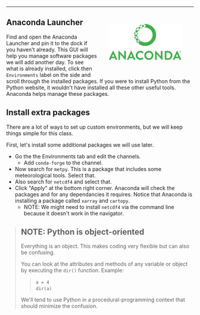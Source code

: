 
---
<img src='./images/Anaconda_Logo.png' align=right height=100 style='padding:30px'> 

## Anaconda Launcher
Find and open the Anaconda Launcher and pin it to the dock if you haven't already. This GUI will help you manage software packages we will add another day. To see what is already installed, click then `Environments` label on the side and scroll through the installed packages. If you were to install Python from the Python website, it wouldn't have installed all these other useful tools. Anaconda helps manage these packages.

## Install extra packages
There are a lot of ways to set up custom environments, but we will keep things simple for this class. 

First, let's install some additional packages we will use later.
- Go the the Environments tab and edit the channels.
    - Add `conda-forge` to the channel.
- Now search for `metpy`. This is a package that includes some meteorological tools. Select that.
- Also search for `netcdf4` and select that.
- Click "Apply" at the bottom right corner. Anaconda will check the packages and for any dependancies it requires. Notice that Anaconda is installing a package called `xarray` and `cartopy`. 
    - NOTE: We might need to install `netcdf4` via the command line because it doesn't work in the navigator.












>## NOTE: Python is object-oriented
>Everything is an object. This makes coding very flexible but can also be confusing.  
>
>You can look at the attributes and methods of any variable or object by executing the `dir()` function.
> Example: 
>
>> `a = 4`  
>> `dir(a)`  
>
>We'll tend to use Python in a procedural-programming context that should minimize the confusion.



